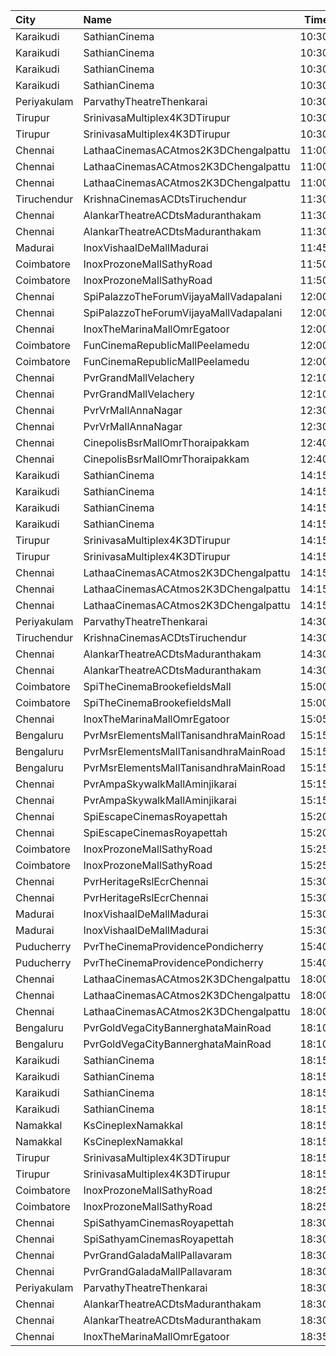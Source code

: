 | City        | Name                                   |  Time | Type        | Price | Capacity | Booked |
| :---------- | :------------------------------------- | ----: | :---------- | ----: | -------: | -----: |
| Karaikudi   | SathianCinema                          | 10:30 | Balcony     |  119₹ |       40 |     40 |
| Karaikudi   | SathianCinema                          | 10:30 | FirstClass  |  119₹ |       76 |     54 |
| Karaikudi   | SathianCinema                          | 10:30 | SecondClass |  119₹ |      313 |    158 |
| Karaikudi   | SathianCinema                          | 10:30 | ThirdClass  |  119₹ |       66 |     32 |
| Periyakulam | ParvathyTheatreThenkarai               | 10:30 | Firstclass  |  100₹ |      272 |      0 |
| Tirupur     | SrinivasaMultiplex4K3DTirupur          | 10:30 | Balcony     |  110₹ |      142 |     71 |
| Tirupur     | SrinivasaMultiplex4K3DTirupur          | 10:30 | FirstClass  |  100₹ |      155 |     77 |
| Chennai     | LathaaCinemasACAtmos2K3DChengalpattu   | 11:00 | Boxa        |  120₹ |       45 |     45 |
| Chennai     | LathaaCinemasACAtmos2K3DChengalpattu   | 11:00 | Boxb        |  120₹ |       15 |     15 |
| Chennai     | LathaaCinemasACAtmos2K3DChengalpattu   | 11:00 | First       |  120₹ |      381 |    231 |
| Tiruchendur | KrishnaCinemasACDtsTiruchendur         | 11:30 | FirstClass  |  110₹ |      400 |      4 |
| Chennai     | AlankarTheatreACDtsMaduranthakam       | 11:30 | Gold        |  100₹ |      100 |     76 |
| Chennai     | AlankarTheatreACDtsMaduranthakam       | 11:30 | Silver      |  100₹ |      446 |    246 |
| Madurai     | InoxVishaalDeMallMadurai               | 11:45 | Club        |  178₹ |       62 |      0 |
| Coimbatore  | InoxProzoneMallSathyRoad               | 11:50 | Club        |  153₹ |       79 |      0 |
| Coimbatore  | InoxProzoneMallSathyRoad               | 11:50 | Executive   |   60₹ |        9 |      0 |
| Chennai     | SpiPalazzoTheForumVijayaMallVadapalani | 12:00 | Elite       |  153₹ |      104 |     24 |
| Chennai     | SpiPalazzoTheForumVijayaMallVadapalani | 12:00 | Budget      |   60₹ |       14 |     12 |
| Chennai     | InoxTheMarinaMallOmrEgatoor            | 12:00 | Club        |  153₹ |       62 |      0 |
| Coimbatore  | FunCinemaRepublicMallPeelamedu         | 12:00 | Executive   |  191₹ |      162 |     85 |
| Coimbatore  | FunCinemaRepublicMallPeelamedu         | 12:00 | Normal      |   60₹ |       19 |     11 |
| Chennai     | PvrGrandMallVelachery                  | 12:10 | Classic     |   60₹ |       14 |     14 |
| Chennai     | PvrGrandMallVelachery                  | 12:10 | Prime       |  153₹ |      114 |     23 |
| Chennai     | PvrVrMallAnnaNagar                     | 12:30 | Classic     |   60₹ |        8 |      8 |
| Chennai     | PvrVrMallAnnaNagar                     | 12:30 | Prime       |  191₹ |       55 |     12 |
| Chennai     | CinepolisBsrMallOmrThoraipakkam        | 12:40 | Normal      |   60₹ |        8 |      4 |
| Chennai     | CinepolisBsrMallOmrThoraipakkam        | 12:40 | Executive   |  153₹ |       76 |      0 |
| Karaikudi   | SathianCinema                          | 14:15 | Balcony     |  119₹ |       40 |     40 |
| Karaikudi   | SathianCinema                          | 14:15 | FirstClass  |  119₹ |       76 |     54 |
| Karaikudi   | SathianCinema                          | 14:15 | SecondClass |  119₹ |      313 |    158 |
| Karaikudi   | SathianCinema                          | 14:15 | ThirdClass  |  119₹ |       66 |     32 |
| Tirupur     | SrinivasaMultiplex4K3DTirupur          | 14:15 | Balcony     |  110₹ |      142 |     71 |
| Tirupur     | SrinivasaMultiplex4K3DTirupur          | 14:15 | FirstClass  |  100₹ |      155 |     77 |
| Chennai     | LathaaCinemasACAtmos2K3DChengalpattu   | 14:15 | Boxa        |  120₹ |       45 |     45 |
| Chennai     | LathaaCinemasACAtmos2K3DChengalpattu   | 14:15 | Boxb        |  120₹ |       15 |     15 |
| Chennai     | LathaaCinemasACAtmos2K3DChengalpattu   | 14:15 | First       |  120₹ |      381 |    231 |
| Periyakulam | ParvathyTheatreThenkarai               | 14:30 | Firstclass  |  100₹ |      272 |      0 |
| Tiruchendur | KrishnaCinemasACDtsTiruchendur         | 14:30 | FirstClass  |  110₹ |      400 |      0 |
| Chennai     | AlankarTheatreACDtsMaduranthakam       | 14:30 | Gold        |  100₹ |      100 |     76 |
| Chennai     | AlankarTheatreACDtsMaduranthakam       | 14:30 | Silver      |  100₹ |      446 |    246 |
| Coimbatore  | SpiTheCinemaBrookefieldsMall           | 15:00 | Elite       |  191₹ |       86 |      1 |
| Coimbatore  | SpiTheCinemaBrookefieldsMall           | 15:00 | Budget      |   60₹ |       10 |      1 |
| Chennai     | InoxTheMarinaMallOmrEgatoor            | 15:05 | Club        |  153₹ |       64 |      0 |
| Bengaluru   | PvrMsrElementsMallTanisandhraMainRoad  | 15:15 | Recliner    |  240₹ |        7 |      0 |
| Bengaluru   | PvrMsrElementsMallTanisandhraMainRoad  | 15:15 | Classic     |  112₹ |       83 |      2 |
| Bengaluru   | PvrMsrElementsMallTanisandhraMainRoad  | 15:15 | Prime       |  140₹ |       11 |      0 |
| Chennai     | PvrAmpaSkywalkMallAminjikarai          | 15:15 | Classic     |   60₹ |       16 |     16 |
| Chennai     | PvrAmpaSkywalkMallAminjikarai          | 15:15 | Prime       |  191₹ |       89 |      2 |
| Chennai     | SpiEscapeCinemasRoyapettah             | 15:20 | Elite       |  191₹ |       50 |     11 |
| Chennai     | SpiEscapeCinemasRoyapettah             | 15:20 | Budget      |   60₹ |        5 |      5 |
| Coimbatore  | InoxProzoneMallSathyRoad               | 15:25 | Club        |  153₹ |       64 |      0 |
| Coimbatore  | InoxProzoneMallSathyRoad               | 15:25 | Executive   |   60₹ |        5 |      0 |
| Chennai     | PvrHeritageRslEcrChennai               | 15:30 | Classic     |   60₹ |       11 |     11 |
| Chennai     | PvrHeritageRslEcrChennai               | 15:30 | Prime       |  153₹ |       99 |     52 |
| Madurai     | InoxVishaalDeMallMadurai               | 15:30 | Club        |  178₹ |       69 |      0 |
| Madurai     | InoxVishaalDeMallMadurai               | 15:30 | Executive   |   60₹ |        5 |      0 |
| Puducherry  | PvrTheCinemaProvidencePondicherry      | 15:40 | Elite       |  150₹ |       86 |      8 |
| Puducherry  | PvrTheCinemaProvidencePondicherry      | 15:40 | Premium     |  110₹ |       29 |      9 |
| Chennai     | LathaaCinemasACAtmos2K3DChengalpattu   | 18:00 | Boxa        |  120₹ |       45 |     45 |
| Chennai     | LathaaCinemasACAtmos2K3DChengalpattu   | 18:00 | Boxb        |  120₹ |       15 |     15 |
| Chennai     | LathaaCinemasACAtmos2K3DChengalpattu   | 18:00 | First       |  120₹ |      381 |    231 |
| Bengaluru   | PvrGoldVegaCityBannerghataMainRoad     | 18:10 | Gold        |  400₹ |       10 |      0 |
| Bengaluru   | PvrGoldVegaCityBannerghataMainRoad     | 18:10 | GoldPrime   |  500₹ |        7 |      0 |
| Karaikudi   | SathianCinema                          | 18:15 | Balcony     |  119₹ |       40 |     40 |
| Karaikudi   | SathianCinema                          | 18:15 | FirstClass  |  119₹ |       76 |     54 |
| Karaikudi   | SathianCinema                          | 18:15 | SecondClass |  119₹ |      313 |    158 |
| Karaikudi   | SathianCinema                          | 18:15 | ThirdClass  |  119₹ |       66 |     32 |
| Namakkal    | KsCineplexNamakkal                     | 18:15 | Balcony     |  120₹ |       89 |     40 |
| Namakkal    | KsCineplexNamakkal                     | 18:15 | FirstClass  |  100₹ |      113 |     49 |
| Tirupur     | SrinivasaMultiplex4K3DTirupur          | 18:15 | Balcony     |  110₹ |      142 |     71 |
| Tirupur     | SrinivasaMultiplex4K3DTirupur          | 18:15 | FirstClass  |  100₹ |      155 |     77 |
| Coimbatore  | InoxProzoneMallSathyRoad               | 18:25 | Club        |  153₹ |       64 |      0 |
| Coimbatore  | InoxProzoneMallSathyRoad               | 18:25 | Executive   |   60₹ |        9 |      0 |
| Chennai     | SpiSathyamCinemasRoyapettah            | 18:30 | Elite       |  153₹ |       51 |     14 |
| Chennai     | SpiSathyamCinemasRoyapettah            | 18:30 | Budget      |   60₹ |        6 |      3 |
| Chennai     | PvrGrandGaladaMallPallavaram           | 18:30 | Classic     |   60₹ |       17 |     17 |
| Chennai     | PvrGrandGaladaMallPallavaram           | 18:30 | Prime       |  153₹ |       92 |     20 |
| Periyakulam | ParvathyTheatreThenkarai               | 18:30 | Firstclass  |  100₹ |      272 |      0 |
| Chennai     | AlankarTheatreACDtsMaduranthakam       | 18:30 | Gold        |  100₹ |      100 |     76 |
| Chennai     | AlankarTheatreACDtsMaduranthakam       | 18:30 | Silver      |  100₹ |      446 |    246 |
| Chennai     | InoxTheMarinaMallOmrEgatoor            | 18:35 | Club        |  153₹ |       62 |      0 |